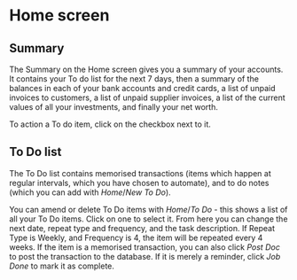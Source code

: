 # Home screen

## Summary

The Summary on the Home screen gives you a summary of your accounts. It contains your To do list for the next 7 days, then a summary of the balances in each of your bank accounts and credit cards, a list of unpaid invoices to customers, a list of unpaid supplier invoices, a list of the current values of all your investments, and finally your net worth.

To action a To do item, click on the checkbox next to it.

## To Do list

The To Do list contains memorised transactions (items which happen at regular intervals, which you have chosen to automate), and to do notes (which you can add with *Home*/*New To Do*). 

You can amend or delete To Do items with *Home*/*To Do* - this shows a list of all your To Do items. Click on one to select it. From here you can change the next date, repeat type and frequency, and the task description. If Repeat Type is Weekly, and Frequency is 4, the item will be repeated every 4 weeks. If the item is a memorised transaction, you can also click *Post Doc* to post the transaction to the database. If it is merely a reminder, click *Job Done* to mark it as complete.


